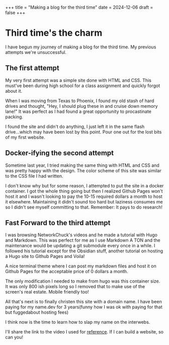 +++
title = "Making a blog for the third time"
date = 2024-12-06
draft = false
+++

# Third time's the charm

I have begun my journey of making a blog for the third time. My previous attempts we're unsuccessful.

## The first attempt

My very first attempt was a simple site done with HTML and CSS. This must've been during high school for a class assignment and quickly forgot about it. 

When I was moving from Texas to Phoenix, I found my old stash of hard drives and thought, "Hey, I should plug these in and cruise down memory lane!" It was perfect as I had found a great opportunity to procastinate packing.

I found the site and didn't do anything, I just left it in the same flash drive...which may have been lost by this point. Pour one out for the lost bits of my first website.

## Docker-ifying the second attempt

Sometime last year, I tried making the same thing with HTML and CSS and was pretty happy with the design. The color scheme of this site was similar to the CSS file I had written. 

I don't know why but for some reason, I attempted to put the site in a docker container. I got the whole thing going but then I realized Github Pages won't host it and I wasn't looking to pay the 10-15 required dollars a month to host it elsewhere. Maintaining it didn't sound too hard but laziness consumes me so I didn't see myself committing to that. Remember: It pays to do research!

## Fast Forward to the third attempt

I was browsing NetworkChuck's videos and he made a tutorial with Hugo and Markdown. This was perfect for me as I use Markdown A TON and the maintenance would be updating a git submodule every once in a while. I followed his tutorial except for the Obsidian stuff, another tutorial on hosting a Hugo site to Github Pages and Voila! 

A nice terminal theme where I can post my markdown files and host it on Github Pages for the acceptable price of 0 dollars a month. 

The only modification I needed to make from hugo was this container size. It was only 800 ish pixels long so I removed that to make use of the screen's real estate. Mobile friendly too!

All that's next is to finally christen this site with a domain name. I have been paying for my name.dev for 3 years(funny how I was ok with paying for that but fuggedabout hosting fees)

I think now is the time to learn how to slap my name on the interwebs.

I'll share the link to the video I used for [reference](https://youtu.be/dnE7c0ELEH8?feature=shared). If I can build a website, so can you!
